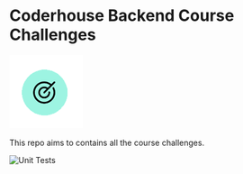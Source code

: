 # Coderhouse Backend Course Challenges

![Logo](assets/challenge.png)

This repo aims to contains all the course challenges.

![Unit Tests](https://github.com/AgusSalvidio/coderhouse-backend-course-challenges/actions/workflows/unit-testing.yml/badge.svg)

